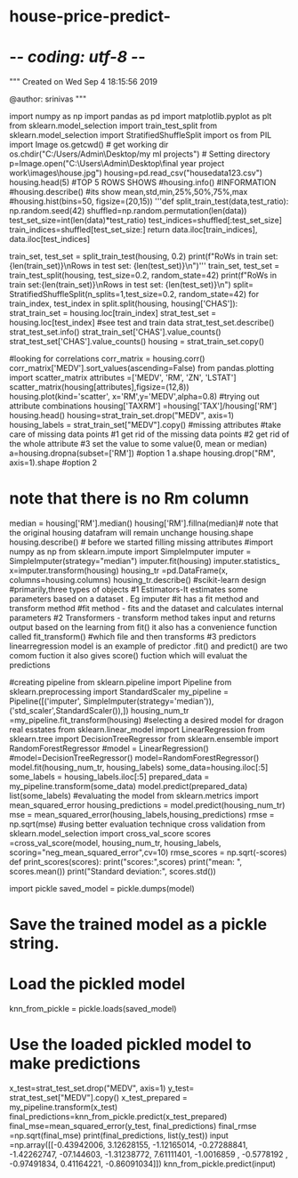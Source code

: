 # house-price-predict-
# -*- coding: utf-8 -*-
"""
Created on Wed Sep  4 18:15:56 2019

@author: srinivas
"""

import numpy as np
import pandas as pd
import matplotlib.pyplot as plt
from sklearn.model_selection import train_test_split
from sklearn.model_selection import StratifiedShuffleSplit
import os
from PIL import Image 
os.getcwd()                 # get working dir
os.chdir("C:/Users/Admin\\Desktop/my ml projects")       # Setting directory
p=Image.open("C:\\Users\\Admin\\Desktop\\final year project work\\images\\house.jpg")
housing=pd.read_csv("housedata123.csv")
housing.head(5) #TOP 5 ROWS SHOWS
#housing.info() #INFORMATION 
#housing.describe() #its show mean,std,min,25%,50%,75%,max
#housing.hist(bins=50, figsize=(20,15))
'''def split_train_test(data,test_ratio):
    np.random.seed(42)
    shuffled=np.random.permutation(len(data))
    test_set_size=int(len(data)*test_ratio)
    test_indices=shuffled[:test_set_size]
    train_indices=shuffled[test_set_size:]
    return data.iloc[train_indices], data.iloc[test_indices]

train_set, test_set = split_train_test(housing, 0.2)
print(f"RoWs in train set:{len(train_set)}\nRows in test set: {len(test_set)}\n")'''
train_set, test_set = train_test_split(housing, test_size=0.2, random_state=42)
print(f"RoWs in train set:{len(train_set)}\nRows in test set: {len(test_set)}\n")
split= StratifiedShuffleSplit(n_splits=1,test_size=0.2, random_state=42)
for train_index, test_index in split.split(housing, housing['CHAS']):
    strat_train_set = housing.loc[train_index]
    strat_test_set = housing.loc[test_index]
    #see test and train data 
strat_test_set.describe()
strat_test_set.info()
strat_train_set['CHAS'].value_counts()
strat_test_set['CHAS'].value_counts()
housing = strat_train_set.copy()

#looking for correlations
corr_matrix = housing.corr()
corr_matrix['MEDV'].sort_values(ascending=False)
from pandas.plotting import scatter_matrix
attributes =['MEDV', 'RM', 'ZN', 'LSTAT']
scatter_matrix(housing[attributes],figsize=(12,8))
housing.plot(kind='scatter', x='RM',y='MEDV',alpha=0.8)
#trying out attribute combinations
housing['TAXRM'] =housing['TAX']/housing['RM']
housing.head()
housing=strat_train_set.drop("MEDV", axis=1)
housing_labels = strat_train_set["MEDV"].copy()
#missing attributes
#take care  of missing data points
#1 get rid of the missing data points
#2 get rid of the whole attribute
#3 set the value to some value(0, mean or  median)
a=housing.dropna(subset=['RM']) #option 1
a.shape
housing.drop("RM", axis=1).shape #option 2
# note that there is no Rm column
median = housing['RM'].median()
housing['RM'].fillna(median)# note that the original housing datafram will remain unchange
housing.shape
housing.describe() # before we started  filling missing attributes
#import numpy as np
from sklearn.impute import SimpleImputer
imputer = SimpleImputer(strategy="median")
imputer.fit(housing)
imputer.statistics_
x=imputer.transform(housing)
housing_tr =pd.DataFrame(x, columns=housing.columns)
housing_tr.describe()
#scikit-learn design
#primarily,three types of objects
#1 Estimators-It estimates some parameters based on a dataset . Eg imputer
#it has a fit method and transform method
#fit method - fits  and the dataset and calculates internal parameters
#2 Transformers -  transform method takes input and returns output based on the learning from fit() it also has a convenience function called fit_transform()
#which file and  then transforms
#3 predictors linearregression model is an example of predictor .fit() and predict() are two comom fuction it also gives score() fuction which will evaluat the predictions

#creating pipeline
from sklearn.pipeline import Pipeline
from sklearn.preprocessing import StandardScaler
my_pipeline = Pipeline([('imputer', SimpleImputer(strategy='median')),('std_scaler',StandardScaler()),])
housing_num_tr =my_pipeline.fit_transform(housing)
#selecting a desired model for dragon real  esstates
from sklearn.linear_model import LinearRegression
from sklearn.tree import DecisionTreeRegressor
from sklearn.ensemble import RandomForestRegressor
#model = LinearRegression()
#model=DecisionTreeRegressor()
model=RandomForestRegressor()
model.fit(housing_num_tr, housing_labels)
some_data=housing.iloc[:5]
some_labels = housing_labels.iloc[:5]
prepared_data =  my_pipeline.transform(some_data)
model.predict(prepared_data)
list(some_labels)
#evaluating the model
from sklearn.metrics import mean_squared_error
housing_predictions = model.predict(housing_num_tr)
mse = mean_squared_error(housing_labels,housing_predictions)
rmse = np.sqrt(mse)
#using better evaluation technique cross validation
from sklearn.model_selection import cross_val_score
scores =cross_val_score(model, housing_num_tr, housing_labels, scoring="neg_mean_squared_error",cv=10)
rmse_scores = np.sqrt(-scores)
def print_scores(scores):
    print("scores:",scores)
    print("mean: ", scores.mean())
    print("Standard deviation:", scores.std())
    

import pickle 
saved_model = pickle.dumps(model) 
# Save the trained model as a pickle string.  
  
# Load the pickled model 
knn_from_pickle = pickle.loads(saved_model) 
  
# Use the loaded pickled model to make predictions
x_test=strat_test_set.drop("MEDV", axis=1) 
y_test= strat_test_set["MEDV"].copy()
x_test_prepared = my_pipeline.transform(x_test)
final_predictions=knn_from_pickle.predict(x_test_prepared) 
final_mse=mean_squared_error(y_test, final_predictions)
final_rmse  =np.sqrt(final_mse)
print(final_predictions, list(y_test))
input =np.array([[-0.43942006,  3.12628155, -1.12165014, -0.27288841, -1.42262747,
       -07.144603, -1.31238772,  7.61111401, -1.0016859 , -0.5778192 ,
       -0.97491834,  0.41164221, -0.86091034]])
knn_from_pickle.predict(input)



